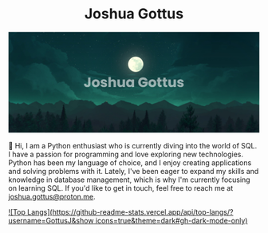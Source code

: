 # <div align="center">Joshua Gottus</div>

[![MasterHead](https://github.com/GottusJ/GottusJ/blob/main/banner.png)](https://github.com/GottusJ/GottusJ)

👋 Hi, I am a Python enthusiast who is currently diving into the world of SQL. I have a passion for programming and love exploring new technologies. Python has been my language of choice, and I enjoy creating applications and solving problems with it. Lately, I've been eager to expand my skills and knowledge in database management, which is why I'm currently focusing on learning SQL. If you'd like to get in touch, feel free to reach me at joshua.gottus@proton.me.

[![Top Langs](https://github-readme-stats.vercel.app/api/top-langs/?username=GottusJ&show icons=true&theme=dark#gh-dark-mode-only)](https://github.com/GottusJ/GottusJ#gh-dark-mode-only)
